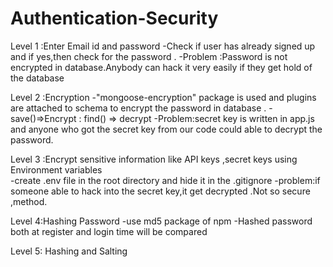 # Authentication-Security

Level 1 :Enter Email id and password 
 -Check if user has already signed up and if yes,then check for the password .
 -Problem :Password is not encrypted in database.Anybody can hack it very easily if they get hold of the database

Level 2 :Encryption 
 -"mongoose-encryption" package is used and plugins are attached to schema to encrypt the password in database .
 -save()=>Encrypt : find() => decrypt
 -Problem:secret key is written in app.js and anyone who got the secret key from our code could able to decrypt the password.

Level 3 :Encrypt sensitive information like API keys ,secret keys using Environment variables  
  -create .env file in the root directory and hide it in the .gitignore
  -problem:if someone able to hack into the secret key,it get decrypted .Not so secure ,method. 

Level 4:Hashing Password 
 -use md5 package of npm 
 -Hashed password both at register and login time will be compared 
 
Level 5: Hashing and Salting
